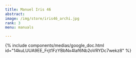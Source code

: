 ```yaml
---
title: Manuel Iris 46
abstract: 
image: /img/store/iris46_archi.jpg
rank: 3
menu: manuals

---
```


{% include components/medias/google_doc.html id="14kuLUUA9EE_Frjt1FzYBbNx4Iaf6Nb2oVRYDc7wekz8" %}
